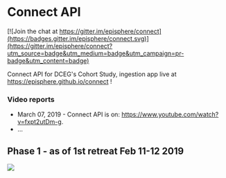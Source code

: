 # Connect API

[![Join the chat at https://gitter.im/episphere/connect](https://badges.gitter.im/episphere/connect.svg)](https://gitter.im/episphere/connect?utm_source=badge&utm_medium=badge&utm_campaign=pr-badge&utm_content=badge)

Connect API for DCEG's Cohort Study, ingestion app live at https://episphere.github.io/connect !
### Video reports
* March 07, 2019 - Connect API is on: https://www.youtube.com/watch?v=fxpt2utDm-g.
* ...

## Phase 1 - as of 1st retreat Feb 11-12 2019

![](https://episphere.github.io/connect/Connect%20IT%20dev%20Timeline.png)

